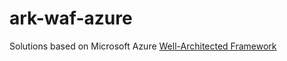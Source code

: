 # ark-waf-azure
Solutions based on Microsoft Azure [Well-Architected Framework](https://learn.microsoft.com/en-us/azure/architecture/framework/)
